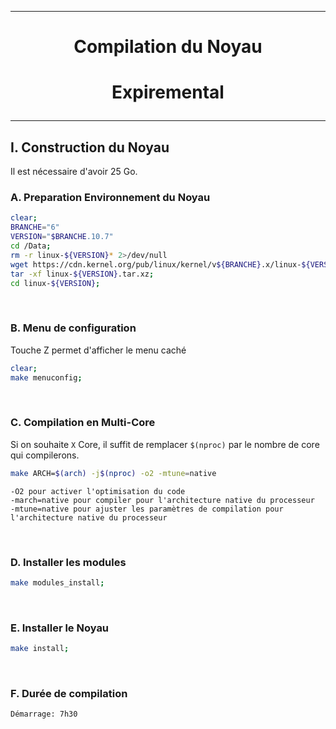 --------------------------------------------------------------------------------------
# <p align='center'> Compilation du Noyau </p>

# <p align='center'>  Expiremental </p>

--------------------------------------------------------------------------------------
## I. Construction du Noyau
Il est nécessaire d'avoir 25 Go.

### A. Preparation Environnement du Noyau
``` bash
clear;
BRANCHE="6"
VERSION="$BRANCHE.10.7"
cd /Data;
rm -r linux-${VERSION}* 2>/dev/null
wget https://cdn.kernel.org/pub/linux/kernel/v${BRANCHE}.x/linux-${VERSION}.tar.xz 2>/dev/null;
tar -xf linux-${VERSION}.tar.xz;
cd linux-${VERSION};
```

<br />

### B. Menu de configuration
Touche Z permet d'afficher le menu caché
```bash
clear;
make menuconfig;
```

<br />

### C. Compilation en Multi-Core
Si on souhaite `X` Core, il suffit de remplacer `$(nproc)` par le nombre de core qui compilerons.
```bash
make ARCH=$(arch) -j$(nproc) -o2 -mtune=native
```

```
-O2 pour activer l'optimisation du code
-march=native pour compiler pour l'architecture native du processeur
-mtune=native pour ajuster les paramètres de compilation pour l'architecture native du processeur
```

<br />

### D. Installer les modules
```bash
make modules_install;
```

<br />

### E. Installer le Noyau
```bash
make install;
```

<br />

### F. Durée de compilation

```
Démarrage: 7h30
```
